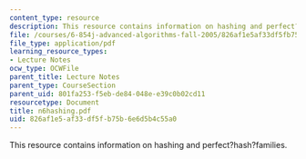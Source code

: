 ```yaml
---
content_type: resource
description: This resource contains information on hashing and perfect?hash?families.
file: /courses/6-854j-advanced-algorithms-fall-2005/826af1e5af33df5fb75b6e6d5b4c55a0_n6hashing.pdf
file_type: application/pdf
learning_resource_types:
- Lecture Notes
ocw_type: OCWFile
parent_title: Lecture Notes
parent_type: CourseSection
parent_uid: 801fa253-f5eb-de84-048e-e39c0b02cd11
resourcetype: Document
title: n6hashing.pdf
uid: 826af1e5-af33-df5f-b75b-6e6d5b4c55a0
---
```

This resource contains information on hashing and perfect?hash?families.

